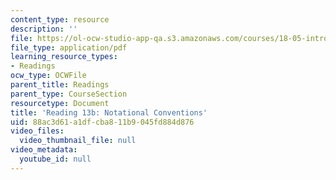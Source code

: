 ```yaml
---
content_type: resource
description: ''
file: https://ol-ocw-studio-app-qa.s3.amazonaws.com/courses/18-05-introduction-to-probability-and-statistics-spring-2014/88ac3d61a1dfcba811b9045fd884d876_MIT18_05S14_Reading13b.pdf
file_type: application/pdf
learning_resource_types:
- Readings
ocw_type: OCWFile
parent_title: Readings
parent_type: CourseSection
resourcetype: Document
title: 'Reading 13b: Notational Conventions'
uid: 88ac3d61-a1df-cba8-11b9-045fd884d876
video_files:
  video_thumbnail_file: null
video_metadata:
  youtube_id: null
---
```

